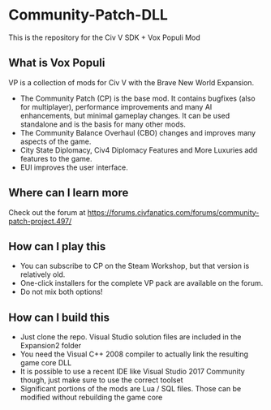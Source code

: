 # Community-Patch-DLL
This is the repository for the Civ V SDK + Vox Populi Mod

## What is Vox Populi
VP is a collection of mods for Civ V with the Brave New World Expansion.

* The Community Patch (CP) is the base mod. It contains bugfixes (also for multiplayer), performance improvements and many AI enhancements, but minimal gameplay changes. It can be used standalone and is the basis for many other mods. 
* The Community Balance Overhaul (CBO) changes and improves many aspects of the game.
* City State Diplomacy, Civ4 Diplomacy Features and More Luxuries add features to the game.
* EUI improves the user interface.

## Where can I learn more

Check out the forum at https://forums.civfanatics.com/forums/community-patch-project.497/

## How can I play this

* You can subscribe to CP on the Steam Workshop, but that version is relatively old.
* One-click installers for the complete VP pack are available on the forum.
* Do not mix both options!

## How can I build this

* Just clone the repo. Visual Studio solution files are included in the Expansion2 folder
* You need the Visual C++ 2008 compiler to actually link the resulting game core DLL
* It is possible to use a recent IDE like Visual Studio 2017 Community though, just make sure to use the correct toolset
* Significant portions of the mods are Lua / SQL files. Those can be modified without rebuilding the game core
